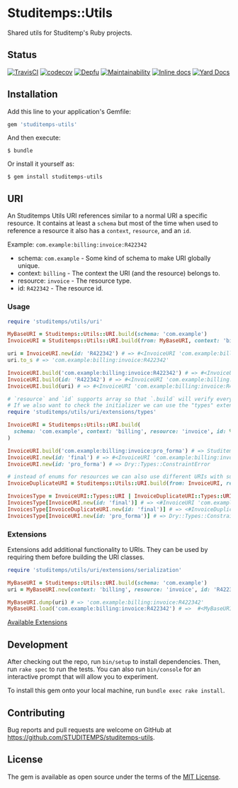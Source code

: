 # Studitemps::Utils

Shared utils for Studitemp's Ruby projects.

## Status

[![TravisCI](https://travis-ci.com/STUDITEMPS/utils.svg?branch=master)](https://travis-ci.com/STUDITEMPS/utils)
[![codecov](https://codecov.io/gh/STUDITEMPS/utils/branch/master/graph/badge.svg)](https://codecov.io/gh/STUDITEMPS/utils)
[![Depfu](https://badges.depfu.com/badges/e51585798b0326748e63f90a5e382273/overview.svg)](https://depfu.com/github/STUDITEMPS/utils?project_id=8647)
[![Maintainability](https://api.codeclimate.com/v1/badges/1b9ea1edfa6c800175ec/maintainability)](https://codeclimate.com/github/STUDITEMPS/utils/maintainability)
[![Inline docs](http://inch-ci.org/github/studitemps/utils.svg?branch=master)](http://inch-ci.org/github/studitemps/utils)
[![Yard Docs](http://img.shields.io/badge/yard-docs-blue.svg)](http://rubydoc.info/github/STUDITEMPS/utils/master/frames)

## Installation

Add this line to your application's Gemfile:

```ruby
gem 'studitemps-utils'
```

And then execute:

```shell
$ bundle
```

Or install it yourself as:

```shell
$ gem install studitemps-utils
```

## URI

An Studitemps Utils URI references similar to a normal URI a specific resource. It contains at least a `schema` but most
of the time when used to reference a resource it also has a `context`, `resource`, and an `id`.

Example: `com.example:billing:invoice:R422342`

-   schema: `com.example` - Some kind of schema to make URI globally unique.
-   context: `billing` - The context the URI (and the resource) belongs to.
-   resource: `invoice` - The resource type.
-   id: `R422342` - The resource id.

### Usage

```ruby
require 'studitemps/utils/uri'

MyBaseURI = Studitemps::Utils::URI.build(schema: 'com.example')
InvoiceURI = Studitemps::Utils::URI.build(from: MyBaseURI, context: 'billing', resource: 'invoice')

uri = InvoiceURI.new(id: 'R422342') # => #<InvoiceURI 'com.example:billing:invoice:R422342'>
uri.to_s # => 'com.example:billing:invoice:R422342'

InvoiceURI.build('com.example:billing:invoice:R422342') # => #<InvoiceURI 'com.example:billing:invoice:R422342'>
InvoiceURI.build(id: 'R422342') # => #<InvoiceURI 'com.example:billing:invoice:R422342'>
InvoiceURI.build(uri) # => #<InvoiceURI 'com.example:billing:invoice:R422342'>

# `resource` and `id` supports array so that `.build` will verify every value for a given string.
# If we also want to check the initializer we can use the "types" extension to do so:
require 'studitemps/utils/uri/extensions/types'

InvoiceURI = Studitemps::Utils::URI.build(
  schema: 'com.example', context: 'billing', resource: 'invoice', id: %w[final past_due]
)

InvoiceURI.build('com.example:billing:invoice:pro_forma') # => Studitemps::Utils::URI::Base::InvalidURI
InvoiceURI.new(id: 'final') # => #<InvoiceURI 'com.example:billing:invoice:final'>
InvoiceURI.new(id: 'pro_forma') # => Dry::Types::ConstraintError

# instead of enums for resources we can also use different URIs with sum types.
InvoiceDuplicateURI = Studitemps::Utils::URI.build(from: InvoiceURI, resource: 'invoice_duplicate')

InvoicesType = InvoiceURI::Types::URI | InvoiceDuplicateURI::Types::URI
InvoicesType[InvoiceURI.new(id: 'final')] # => <#InvoiceURI 'com.example:billing:invoice:final'>
InvoicesType[InvoiceDuplicateURI.new(id: 'final')] # => <#InvoiceDuplicateURI 'com.example:billing:invoice:final'>
InvoicesType[InvoiceURI.new(id: 'pro_forma')] # => Dry::Types::ConstraintError
```

### Extensions

Extensions add additional functionality to URIs. They can be used by requiring them before building the URI classes.

```ruby
require 'studitemps/utils/uri/extensions/serialization'

MyBaseURI = Studitemps::Utils::URI.build(schema: 'com.example')
uri = MyBaseURI.new(context: 'billing', resource: 'invoice', id: 'R422342')

MyBaseURI.dump(uri) # => 'com.example:billing:invoice:R422342'
MyBaseURI.load('com.example:billing:invoice:R422342') # =>  #<MyBaseURI 'com.example:billing:invoice:R422342'>
```

[Available Extensions](lib/studitemps/utils/uri/extensions)

## Development

After checking out the repo, run `bin/setup` to install dependencies. Then, run `rake spec` to run the tests. You can also run `bin/console` for an interactive prompt that will allow you to experiment.

To install this gem onto your local machine, run `bundle exec rake install`.

<!-- To release a new version, update the version number in `version.rb`, and then run `bundle exec rake release`, which will create a git tag for the version, push git commits and tags, and push the `.gem` file to [rubygems.org](https://rubygems.org). -->

## Contributing

Bug reports and pull requests are welcome on GitHub at <https://github.com/STUDITEMPS/studitemps-utils>.

## License

The gem is available as open source under the terms of the [MIT License](https://opensource.org/licenses/MIT).
